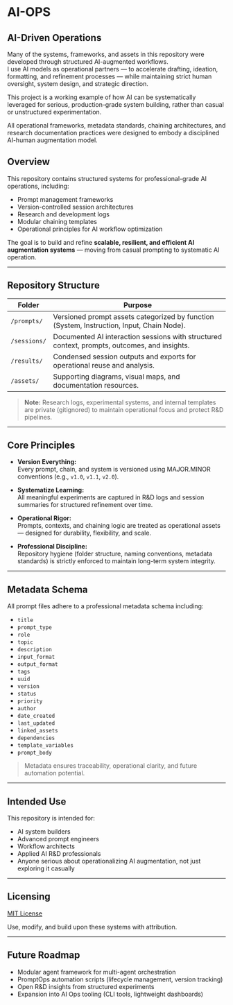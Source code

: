 # AI-OPS

## AI-Driven Operations

Many of the systems, frameworks, and assets in this repository were developed through structured AI-augmented workflows.  
I use AI models as operational partners — to accelerate drafting, ideation, formatting, and refinement processes — while maintaining strict human oversight, system design, and strategic direction.

This project is a working example of how AI can be systematically leveraged for serious, production-grade system building, rather than casual or unstructured experimentation.

All operational frameworks, metadata standards, chaining architectures, and research documentation practices were designed to embody a disciplined AI-human augmentation model.

## Overview

This repository contains structured systems for professional-grade AI operations, including:
- Prompt management frameworks
- Version-controlled session architectures
- Research and development logs
- Modular chaining templates
- Operational principles for AI workflow optimization

The goal is to build and refine **scalable, resilient, and efficient AI augmentation systems** — moving from casual prompting to systematic AI operation.

---

## Repository Structure

| Folder | Purpose |
|--------|---------|
| `/prompts/` | Versioned prompt assets categorized by function (System, Instruction, Input, Chain Node). |
| `/sessions/` | Documented AI interaction sessions with structured context, prompts, outcomes, and insights. |
| `/results/` | Condensed session outputs and exports for operational reuse and analysis. |
| `/assets/` | Supporting diagrams, visual maps, and documentation resources. |

> **Note:** Research logs, experimental systems, and internal templates are private (gitignored) to maintain operational focus and protect R&D pipelines.

---

## Core Principles

- **Version Everything:**  
  Every prompt, chain, and system is versioned using MAJOR.MINOR conventions (e.g., `v1.0`, `v1.1`, `v2.0`).

- **Systematize Learning:**  
  All meaningful experiments are captured in R&D logs and session summaries for structured refinement over time.

- **Operational Rigor:**  
  Prompts, contexts, and chaining logic are treated as operational assets — designed for durability, flexibility, and scale.

- **Professional Discipline:**  
  Repository hygiene (folder structure, naming conventions, metadata standards) is strictly enforced to maintain long-term system integrity.

---

## Metadata Schema

All prompt files adhere to a professional metadata schema including:

- `title`
- `prompt_type`
- `role`
- `topic`
- `description`
- `input_format`
- `output_format`
- `tags`
- `uuid`
- `version`
- `status`
- `priority`
- `author`
- `date_created`
- `last_updated`
- `linked_assets`
- `dependencies`
- `template_variables`
- `prompt_body`

> Metadata ensures traceability, operational clarity, and future automation potential.

---

## Intended Use

This repository is intended for:

- AI system builders
- Advanced prompt engineers
- Workflow architects
- Applied AI R&D professionals
- Anyone serious about operationalizing AI augmentation, not just exploring it casually

---

## Licensing

[MIT License](LICENSE)

Use, modify, and build upon these systems with attribution.

---

## Future Roadmap

- Modular agent framework for multi-agent orchestration
- PromptOps automation scripts (lifecycle management, version tracking)
- Open R&D insights from structured experiments
- Expansion into AI Ops tooling (CLI tools, lightweight dashboards)
